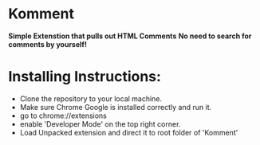 # Komment
**Simple Extenstion that pulls out HTML Comments**
**No need to search for comments by yourself!**




# Installing Instructions:
- Clone the repository to your local machine.
- Make sure Chrome Google is installed correctly and run it.
- go to chrome://extensions
- enable 'Developer Mode' on the top right corner.
- Load Unpacked extension and direct it to root folder of 'Komment'
